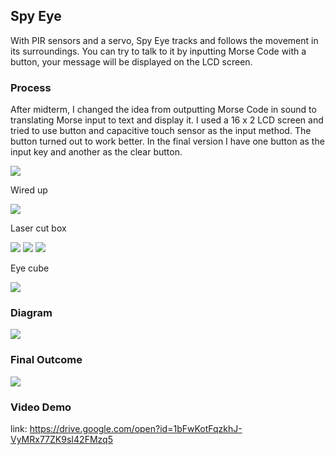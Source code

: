 ## Spy Eye
  With PIR sensors and a servo, Spy Eye tracks and follows the movement in its surroundings. You can try to talk to it by inputting Morse Code with a button, your message will be displayed on the LCD screen.

### Process
  After midterm, I changed the idea from outputting Morse Code in sound to translating Morse input to text and display it. I used a 16 x 2 LCD screen and tried to use button and capacitive touch sensor as the input method. The button turned out to work better. In the final version I have one button as the input key and another as the clear button.
<html>
  <img src = "https://github.com/JinghanLuo/DigitalElectronics/blob/master/Final/images/lcd.JPG">
</html>

Wired up
<html>
  <img src = "https://github.com/JinghanLuo/DigitalElectronics/blob/master/Final/images/wired.JPG">
</html>

Laser cut box
<html>
  <img src = "https://github.com/JinghanLuo/DigitalElectronics/blob/master/Final/images/box.JPG">
</html>
<html>
  <img src = "https://github.com/JinghanLuo/DigitalElectronics/blob/master/Final/images/boxed.JPG">
</html>
<html>
  <img src = "https://github.com/JinghanLuo/DigitalElectronics/blob/master/Final/images/boxtop.JPG">
</html>

Eye cube
<html>
  <img src = "https://github.com/JinghanLuo/DigitalElectronics/blob/master/Final/images/eyecube.jpg">
</html>

### Diagram
<html>
  <img src = "https://github.com/JinghanLuo/DigitalElectronics/blob/master/Final/images/schematic_final.jpg">
</html>

### Final Outcome
<html>
  <img src = "https://github.com/JinghanLuo/DigitalElectronics/blob/master/Final/images/spyeye.jpg">
</html>

### Video Demo
link: https://drive.google.com/open?id=1bFwKotFqzkhJ-VyMRx77ZK9sI42FMzq5
